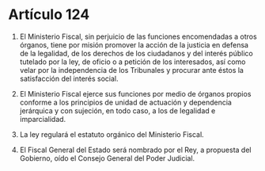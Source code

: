# Artículo 124

1. El Ministerio Fiscal, sin perjuicio de las funciones encomendadas a otros órganos, tiene por misión promover la acción de la justicia en defensa de la legalidad, de los derechos de los ciudadanos y del interés público tutelado por la ley, de oficio o a petición de los interesados, así como velar por la independencia de los Tribunales y procurar ante éstos la satisfacción del interés social.

2. El Ministerio Fiscal ejerce sus funciones por medio de órganos propios conforme a los principios de unidad de actuación y dependencia jerárquica y con sujeción, en todo caso, a los de legalidad e imparcialidad.

3. La ley regulará el estatuto orgánico del Ministerio Fiscal.

4. El Fiscal General del Estado será nombrado por el Rey, a propuesta del Gobierno, oído el Consejo General del Poder Judicial.
